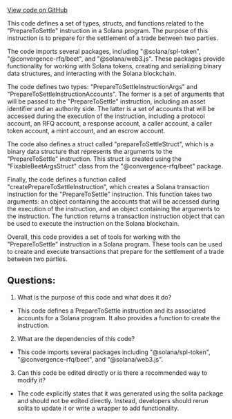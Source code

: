 [View code on GitHub](https://github.com/convergence-rfq/convergence-program-library/psyoptions-american-instrument/js/generated/instructions/prepareToSettle.ts)

This code defines a set of types, structs, and functions related to the "PrepareToSettle" instruction in a Solana program. The purpose of this instruction is to prepare for the settlement of a trade between two parties. 

The code imports several packages, including "@solana/spl-token", "@convergence-rfq/beet", and "@solana/web3.js". These packages provide functionality for working with Solana tokens, creating and serializing binary data structures, and interacting with the Solana blockchain.

The code defines two types: "PrepareToSettleInstructionArgs" and "PrepareToSettleInstructionAccounts". The former is a set of arguments that will be passed to the "PrepareToSettle" instruction, including an asset identifier and an authority side. The latter is a set of accounts that will be accessed during the execution of the instruction, including a protocol account, an RFQ account, a response account, a caller account, a caller token account, a mint account, and an escrow account. 

The code also defines a struct called "prepareToSettleStruct", which is a binary data structure that represents the arguments to the "PrepareToSettle" instruction. This struct is created using the "FixableBeetArgsStruct" class from the "@convergence-rfq/beet" package. 

Finally, the code defines a function called "createPrepareToSettleInstruction", which creates a Solana transaction instruction for the "PrepareToSettle" instruction. This function takes two arguments: an object containing the accounts that will be accessed during the execution of the instruction, and an object containing the arguments to the instruction. The function returns a transaction instruction object that can be used to execute the instruction on the Solana blockchain.

Overall, this code provides a set of tools for working with the "PrepareToSettle" instruction in a Solana program. These tools can be used to create and execute transactions that prepare for the settlement of a trade between two parties.
## Questions: 
 1. What is the purpose of this code and what does it do?
- This code defines a PrepareToSettle instruction and its associated accounts for a Solana program. It also provides a function to create the instruction.

2. What are the dependencies of this code?
- This code imports several packages including "@solana/spl-token", "@convergence-rfq/beet", and "@solana/web3.js".

3. Can this code be edited directly or is there a recommended way to modify it?
- The code explicitly states that it was generated using the solita package and should not be edited directly. Instead, developers should rerun solita to update it or write a wrapper to add functionality.